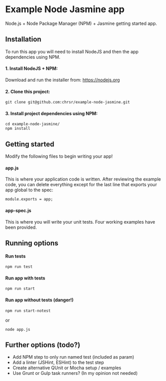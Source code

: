# Example Node Jasmine app
Node.js + Node Package Manager (NPM) + Jasmine getting started app.

## Installation
To run this app you will need to install NodeJS and then the app dependencies using NPM.

#### 1. Install NodeJS + NPM:

Download and run the installer from: https://nodejs.org

#### 2. Clone this project:

    git clone git@github.com:chrsr/example-node-jasmine.git

#### 3. Install project dependencies using NPM:

    cd example-node-jasmine/
    npm install

## Getting started
Modify the following files to begin writing your app!

#### app.js
This is where your application code is written. After reviewing the example code,
you can delete everything except for the last line that exports your app global to the spec:

    module.exports = app;

#### app-spec.js
This is where you will write your unit tests. Four working examples have been provided.

## Running options

#### Run tests

    npm run test

#### Run app with tests

    npm run start

#### Run app without tests (danger!)

    npm run start-notest

or

    node app.js

## Further options (todo?)
- Add NPM step to only run named test (included as param)
- Add a linter (JSHint, ESHint) to the test step
- Create alternative QUnit or Mocha setup / examples
- Use Grunt or Gulp task runners? (In my opinion not needed)